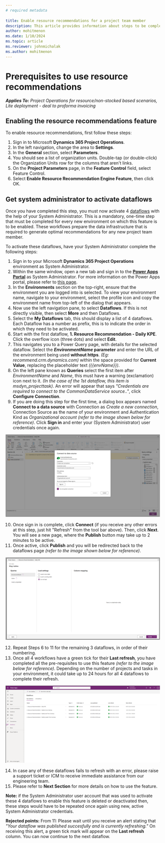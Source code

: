 ```yaml
---
# required metadata

title: Enable resource recommendations for a project team member
description: This article provides information about steps to be completed in order to use the resource recommendations feature for the first time.
author: mohitmenon
ms.date: 1/10/2024
ms.topic: article
ms.reviewer: johnmichalak
ms.author: mohitmenon
---
```


# Prerequisites to use resource recommendations

_**Applies To:** Project Operations for resource/non-stocked based scenarios, Lite deployment - deal to proforma invoicing_


## Enabling the resource recommendations feature

To enable resource recommendations, first follow these steps:

1.	Sign in to Microsoft **Dynamics 365 Project Operations**.
2.	In the left navigation, change the area to **Settings**.
3.	In the **General** section, select **Parameters**.
4.	You should see a list of organization units. Double-tap (or double-click) the Organization Units row for the columns that aren't links.
5.	On the **Project Parameters** page, in the **Feature Control** field, select Feature Control.
6.	Select **Enable Resource Recommendation Engine Feature**, then click OK.

## Get system administrator to activate dataflows 

Once you have completed this step, you must now activate 4 [dataflows](https://learn.microsoft.com/power-apps/maker/data-platform/create-and-use-dataflows) with the help of your System Administrator. This is a mandatory, one-time step that must be completed for every new environment on which this feature is to be enabled. These workflows prepare the data infrastructure that is required to generate optimal recommendations for any new project team member.

To activate these dataflows, have your System Administrator complete the following steps:

1. Sign in to your Microsoft **Dynamics 365 Project Operations** environment as System Administrator.
2. Within the same window, open a new tab and sign in to the [**Power Apps Portal**](https://make.powerapps.com) as System Administrator. For more information on the Power Apps portal, please refer to [this page](https://learn.microsoft.com/power-apps/maker/canvas-apps/sign-in-to-power-apps).
3. In the **Environments** section on the top-right, ensure that the environment you are logged into is selected. To view your environment name, navigate to your environment, select the profile icon and copy the environment name from top-left of the dialog that appears.
4. Now use the left navigation pane, to select **Dataflows**. If this is not directly visible, then select **More** and then Dataflows.
5. Select the **My Dataflows** tab, this should display a list of 4 dataflows. Each Dataflow has a number as prefix, this is to indicate the order in which they need to be activated.
6. Start with the first dataflow, **1. Resource Recommendation - Daily KPE**. Click the overflow icon (three dots) and select **Edit**.
7. This navigates you to a Power Query page, with details for the selected dataflow. Select the **_EnvironmentName_ parameter** and enter the URL of the environment being used **without https**. _(Eg: recommend.crm.dynamics.com)_ within the space provided for **Current Value**, replacing the placeholder text _({{envName}})_.
8. On the left pane known as **Queries** select the first item after _EnvironmentName_ and _Name_, this must have a warning (exclamation) icon next to it. _(In the case of the 1st dataflow, this item is msdyn_projecttask)_. An error will appear that says _"Credentials are required to connect to the CommonDataService source.."_, click **Configure Connection**.
9. If you are doing this step for the first time, a dialog box appears named **Connect to a data source** with Connection as _Create a new connection_, Connection Source as the name of your environment and Authentication Kind as _Organizational account_ _(refer to the image shown below for reference)_. Click **Sign in** and enter your (System Administrator) user credentials once again.

![Configure Connection for Dataflow](../media/RRConfigureConnection.png)

10. Once sign in is complete, click **Connect** (if you receive any other errors at this step, just hit "Refresh" from the tool bar above). Then, click **Next**. You will see a new page, where the **Publish** button may take up to 2 minutes to be active.
11. Once active, click **Publish** and you will be redirected back to the dataflows page _(refer to the image shown below for reference)_. 

![Publish Dataflow](../media/RRDataflowPublish.png)

12. Repeat Steps 6 to 11 for the remaining 3 dataflows, in order of their numbering.
13. Once all 4 workflows have a green tick for their **Last refresh**, you have completed all the pre-requisites to use this feature _(refer to the image below for reference)_. Depending on the number of projects and tasks in your environment, it could take up to 24 hours for all 4 dataflows to complete their refresh.

![Last Refresh Completed](../media/RRLastRefreshComplete.png)

14. In case any of these dataflows fails to refresh with an error, please raise a support ticket or ICM to receive immediate assistance from our engineering team.
15. Please refer to **Next Section** for more details on how to use the feature.

**Note:** if the System Administrator user account that was used to activate these 4 dataflows to enable this feature is deleted or deactivated then, these steps would have to be repeated once again using new, active System Administrator credentials.

**Rejected points:**
From 11: Please wait until you receive an alert stating that _"Your dataflow was published succesfully and is currently refreshing."_ On receiving this alert, a green tick mark will appear on the **Last refresh** column. You can now continue to the next dataflow.
